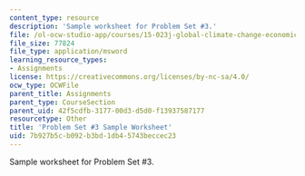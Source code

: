```yaml
---
content_type: resource
description: 'Sample worksheet for Problem Set #3.'
file: /ol-ocw-studio-app/courses/15-023j-global-climate-change-economics-science-and-policy-spring-2008/7b927b5cb092b3bd1db45743beccec23_template3.xls
file_size: 77824
file_type: application/msword
learning_resource_types:
- Assignments
license: https://creativecommons.org/licenses/by-nc-sa/4.0/
ocw_type: OCWFile
parent_title: Assignments
parent_type: CourseSection
parent_uid: 42f5cdfb-3177-00d3-d5d0-f13937587177
resourcetype: Other
title: 'Problem Set #3 Sample Worksheet'
uid: 7b927b5c-b092-b3bd-1db4-5743beccec23
---
```

Sample worksheet for Problem Set #3.
